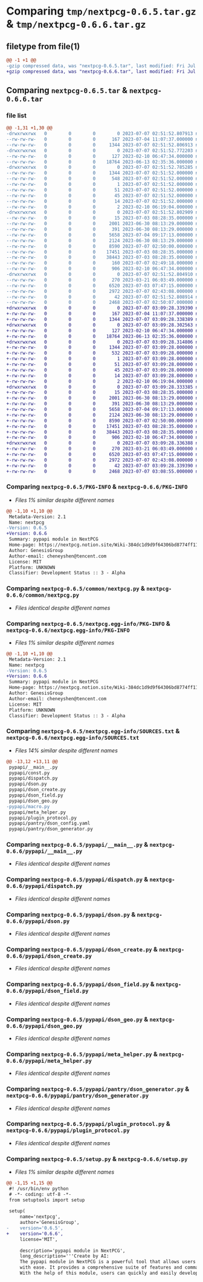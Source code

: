 # Comparing `tmp/nextpcg-0.6.5.tar.gz` & `tmp/nextpcg-0.6.6.tar.gz`

## filetype from file(1)

```diff
@@ -1 +1 @@
-gzip compressed data, was "nextpcg-0.6.5.tar", last modified: Fri Jul  7 02:51:52 2023, max compression
+gzip compressed data, was "nextpcg-0.6.6.tar", last modified: Fri Jul  7 03:09:28 2023, max compression
```

## Comparing `nextpcg-0.6.5.tar` & `nextpcg-0.6.6.tar`

### file list

```diff
@@ -1,31 +1,30 @@
-drwxrwxrwx   0        0        0        0 2023-07-07 02:51:52.807913 nextpcg-0.6.5/
--rw-rw-rw-   0        0        0      167 2023-07-04 11:07:37.000000 nextpcg-0.6.5/MANIFEST.in
--rw-rw-rw-   0        0        0     1344 2023-07-07 02:51:52.806913 nextpcg-0.6.5/PKG-INFO
-drwxrwxrwx   0        0        0        0 2023-07-07 02:51:52.772203 nextpcg-0.6.5/common/
--rw-rw-rw-   0        0        0      127 2023-02-10 06:47:34.000000 nextpcg-0.6.5/common/__init__.py
--rw-rw-rw-   0        0        0    18764 2023-06-13 02:35:36.000000 nextpcg-0.6.5/common/nextpcg.py
-drwxrwxrwx   0        0        0        0 2023-07-07 02:51:52.785285 nextpcg-0.6.5/nextpcg.egg-info/
--rw-rw-rw-   0        0        0     1344 2023-07-07 02:51:52.000000 nextpcg-0.6.5/nextpcg.egg-info/PKG-INFO
--rw-rw-rw-   0        0        0      548 2023-07-07 02:51:52.000000 nextpcg-0.6.5/nextpcg.egg-info/SOURCES.txt
--rw-rw-rw-   0        0        0        1 2023-07-07 02:51:52.000000 nextpcg-0.6.5/nextpcg.egg-info/dependency_links.txt
--rw-rw-rw-   0        0        0       51 2023-07-07 02:51:52.000000 nextpcg-0.6.5/nextpcg.egg-info/entry_points.txt
--rw-rw-rw-   0        0        0       45 2023-07-07 02:51:52.000000 nextpcg-0.6.5/nextpcg.egg-info/requires.txt
--rw-rw-rw-   0        0        0       14 2023-07-07 02:51:52.000000 nextpcg-0.6.5/nextpcg.egg-info/top_level.txt
--rw-rw-rw-   0        0        0        2 2023-02-10 06:19:04.000000 nextpcg-0.6.5/nextpcg.egg-info/zip-safe
-drwxrwxrwx   0        0        0        0 2023-07-07 02:51:52.802909 nextpcg-0.6.5/pypapi/
--rw-rw-rw-   0        0        0       15 2023-07-03 08:28:35.000000 nextpcg-0.6.5/pypapi/__init__.py
--rw-rw-rw-   0        0        0     2001 2023-06-30 08:13:29.000000 nextpcg-0.6.5/pypapi/__main__.py
--rw-rw-rw-   0        0        0      391 2023-06-30 08:13:29.000000 nextpcg-0.6.5/pypapi/const.py
--rw-rw-rw-   0        0        0     5658 2023-07-04 09:17:13.000000 nextpcg-0.6.5/pypapi/dispatch.py
--rw-rw-rw-   0        0        0     2124 2023-06-30 08:13:29.000000 nextpcg-0.6.5/pypapi/dson.py
--rw-rw-rw-   0        0        0     8590 2023-07-07 02:50:00.000000 nextpcg-0.6.5/pypapi/dson_create.py
--rw-rw-rw-   0        0        0    17451 2023-07-03 08:28:35.000000 nextpcg-0.6.5/pypapi/dson_field.py
--rw-rw-rw-   0        0        0    38443 2023-07-03 08:28:35.000000 nextpcg-0.6.5/pypapi/dson_geo.py
--rw-rw-rw-   0        0        0      160 2023-07-07 02:49:18.000000 nextpcg-0.6.5/pypapi/macro.py
--rw-rw-rw-   0        0        0      906 2023-02-10 06:47:34.000000 nextpcg-0.6.5/pypapi/meta_helper.py
-drwxrwxrwx   0        0        0        0 2023-07-07 02:51:52.804910 nextpcg-0.6.5/pypapi/pantry/
--rw-rw-rw-   0        0        0      270 2023-03-21 06:03:49.000000 nextpcg-0.6.5/pypapi/pantry/dson_config.yaml
--rw-rw-rw-   0        0        0     6520 2023-07-03 07:47:15.000000 nextpcg-0.6.5/pypapi/pantry/dson_generator.py
--rw-rw-rw-   0        0        0     2972 2023-07-07 02:43:08.000000 nextpcg-0.6.5/pypapi/plugin_protocol.py
--rw-rw-rw-   0        0        0       42 2023-07-07 02:51:52.808914 nextpcg-0.6.5/setup.cfg
--rw-rw-rw-   0        0        0     2468 2023-07-07 02:50:07.000000 nextpcg-0.6.5/setup.py
+drwxrwxrwx   0        0        0        0 2023-07-07 03:09:28.339390 nextpcg-0.6.6/
+-rw-rw-rw-   0        0        0      167 2023-07-04 11:07:37.000000 nextpcg-0.6.6/MANIFEST.in
+-rw-rw-rw-   0        0        0     1344 2023-07-07 03:09:28.338389 nextpcg-0.6.6/PKG-INFO
+drwxrwxrwx   0        0        0        0 2023-07-07 03:09:28.302563 nextpcg-0.6.6/common/
+-rw-rw-rw-   0        0        0      127 2023-02-10 06:47:34.000000 nextpcg-0.6.6/common/__init__.py
+-rw-rw-rw-   0        0        0    18764 2023-06-13 02:35:36.000000 nextpcg-0.6.6/common/nextpcg.py
+drwxrwxrwx   0        0        0        0 2023-07-07 03:09:28.314806 nextpcg-0.6.6/nextpcg.egg-info/
+-rw-rw-rw-   0        0        0     1344 2023-07-07 03:09:28.000000 nextpcg-0.6.6/nextpcg.egg-info/PKG-INFO
+-rw-rw-rw-   0        0        0      532 2023-07-07 03:09:28.000000 nextpcg-0.6.6/nextpcg.egg-info/SOURCES.txt
+-rw-rw-rw-   0        0        0        1 2023-07-07 03:09:28.000000 nextpcg-0.6.6/nextpcg.egg-info/dependency_links.txt
+-rw-rw-rw-   0        0        0       51 2023-07-07 03:09:28.000000 nextpcg-0.6.6/nextpcg.egg-info/entry_points.txt
+-rw-rw-rw-   0        0        0       45 2023-07-07 03:09:28.000000 nextpcg-0.6.6/nextpcg.egg-info/requires.txt
+-rw-rw-rw-   0        0        0       14 2023-07-07 03:09:28.000000 nextpcg-0.6.6/nextpcg.egg-info/top_level.txt
+-rw-rw-rw-   0        0        0        2 2023-02-10 06:19:04.000000 nextpcg-0.6.6/nextpcg.egg-info/zip-safe
+drwxrwxrwx   0        0        0        0 2023-07-07 03:09:28.333385 nextpcg-0.6.6/pypapi/
+-rw-rw-rw-   0        0        0       15 2023-07-03 08:28:35.000000 nextpcg-0.6.6/pypapi/__init__.py
+-rw-rw-rw-   0        0        0     2001 2023-06-30 08:13:29.000000 nextpcg-0.6.6/pypapi/__main__.py
+-rw-rw-rw-   0        0        0      391 2023-06-30 08:13:29.000000 nextpcg-0.6.6/pypapi/const.py
+-rw-rw-rw-   0        0        0     5658 2023-07-04 09:17:13.000000 nextpcg-0.6.6/pypapi/dispatch.py
+-rw-rw-rw-   0        0        0     2124 2023-06-30 08:13:29.000000 nextpcg-0.6.6/pypapi/dson.py
+-rw-rw-rw-   0        0        0     8590 2023-07-07 02:50:00.000000 nextpcg-0.6.6/pypapi/dson_create.py
+-rw-rw-rw-   0        0        0    17451 2023-07-03 08:28:35.000000 nextpcg-0.6.6/pypapi/dson_field.py
+-rw-rw-rw-   0        0        0    38443 2023-07-03 08:28:35.000000 nextpcg-0.6.6/pypapi/dson_geo.py
+-rw-rw-rw-   0        0        0      906 2023-02-10 06:47:34.000000 nextpcg-0.6.6/pypapi/meta_helper.py
+drwxrwxrwx   0        0        0        0 2023-07-07 03:09:28.336388 nextpcg-0.6.6/pypapi/pantry/
+-rw-rw-rw-   0        0        0      270 2023-03-21 06:03:49.000000 nextpcg-0.6.6/pypapi/pantry/dson_config.yaml
+-rw-rw-rw-   0        0        0     6520 2023-07-03 07:47:15.000000 nextpcg-0.6.6/pypapi/pantry/dson_generator.py
+-rw-rw-rw-   0        0        0     2972 2023-07-07 02:43:08.000000 nextpcg-0.6.6/pypapi/plugin_protocol.py
+-rw-rw-rw-   0        0        0       42 2023-07-07 03:09:28.339390 nextpcg-0.6.6/setup.cfg
+-rw-rw-rw-   0        0        0     2468 2023-07-07 03:08:55.000000 nextpcg-0.6.6/setup.py
```

### Comparing `nextpcg-0.6.5/PKG-INFO` & `nextpcg-0.6.6/PKG-INFO`

 * *Files 1% similar despite different names*

```diff
@@ -1,10 +1,10 @@
 Metadata-Version: 2.1
 Name: nextpcg
-Version: 0.6.5
+Version: 0.6.6
 Summary: pypapi module in NextPCG
 Home-page: https://nextpcg.notion.site/Wiki-384dc1d9d9f64306bd8774ff1138f618?pvs=4
 Author: GenesisGroup
 Author-email: cheneyshen@tencent.com
 License: MIT
 Platform: UNKNOWN
 Classifier: Development Status :: 3 - Alpha
```

### Comparing `nextpcg-0.6.5/common/nextpcg.py` & `nextpcg-0.6.6/common/nextpcg.py`

 * *Files identical despite different names*

### Comparing `nextpcg-0.6.5/nextpcg.egg-info/PKG-INFO` & `nextpcg-0.6.6/nextpcg.egg-info/PKG-INFO`

 * *Files 1% similar despite different names*

```diff
@@ -1,10 +1,10 @@
 Metadata-Version: 2.1
 Name: nextpcg
-Version: 0.6.5
+Version: 0.6.6
 Summary: pypapi module in NextPCG
 Home-page: https://nextpcg.notion.site/Wiki-384dc1d9d9f64306bd8774ff1138f618?pvs=4
 Author: GenesisGroup
 Author-email: cheneyshen@tencent.com
 License: MIT
 Platform: UNKNOWN
 Classifier: Development Status :: 3 - Alpha
```

### Comparing `nextpcg-0.6.5/nextpcg.egg-info/SOURCES.txt` & `nextpcg-0.6.6/nextpcg.egg-info/SOURCES.txt`

 * *Files 14% similar despite different names*

```diff
@@ -13,12 +13,11 @@
 pypapi/__main__.py
 pypapi/const.py
 pypapi/dispatch.py
 pypapi/dson.py
 pypapi/dson_create.py
 pypapi/dson_field.py
 pypapi/dson_geo.py
-pypapi/macro.py
 pypapi/meta_helper.py
 pypapi/plugin_protocol.py
 pypapi/pantry/dson_config.yaml
 pypapi/pantry/dson_generator.py
```

### Comparing `nextpcg-0.6.5/pypapi/__main__.py` & `nextpcg-0.6.6/pypapi/__main__.py`

 * *Files identical despite different names*

### Comparing `nextpcg-0.6.5/pypapi/dispatch.py` & `nextpcg-0.6.6/pypapi/dispatch.py`

 * *Files identical despite different names*

### Comparing `nextpcg-0.6.5/pypapi/dson.py` & `nextpcg-0.6.6/pypapi/dson.py`

 * *Files identical despite different names*

### Comparing `nextpcg-0.6.5/pypapi/dson_create.py` & `nextpcg-0.6.6/pypapi/dson_create.py`

 * *Files identical despite different names*

### Comparing `nextpcg-0.6.5/pypapi/dson_field.py` & `nextpcg-0.6.6/pypapi/dson_field.py`

 * *Files identical despite different names*

### Comparing `nextpcg-0.6.5/pypapi/dson_geo.py` & `nextpcg-0.6.6/pypapi/dson_geo.py`

 * *Files identical despite different names*

### Comparing `nextpcg-0.6.5/pypapi/meta_helper.py` & `nextpcg-0.6.6/pypapi/meta_helper.py`

 * *Files identical despite different names*

### Comparing `nextpcg-0.6.5/pypapi/pantry/dson_generator.py` & `nextpcg-0.6.6/pypapi/pantry/dson_generator.py`

 * *Files identical despite different names*

### Comparing `nextpcg-0.6.5/pypapi/plugin_protocol.py` & `nextpcg-0.6.6/pypapi/plugin_protocol.py`

 * *Files identical despite different names*

### Comparing `nextpcg-0.6.5/setup.py` & `nextpcg-0.6.6/setup.py`

 * *Files 1% similar despite different names*

```diff
@@ -1,15 +1,15 @@
 #! /usr/bin/env python
 # -*- coding: utf-8 -*-
 from setuptools import setup
 
 setup(
     name='nextpcg',
     author='GenesisGroup',
-    version='0.6.5',
+    version='0.6.6',
     license='MIT',
 
     description='pypapi module in NextPCG',
     long_description='''Create by AI: 
     The pypapi module in NextPCG is a powerful tool that allows users to create sophisticated programs and applications 
     with ease. It provides a comprehensive suite of features and commands that makes coding much simpler and faster. 
     With the help of this module, users can quickly and easily develop programs and applications with advanced
```

